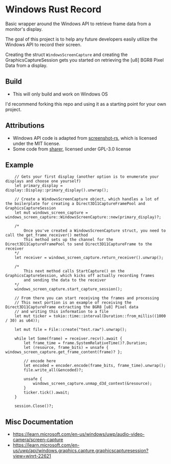 # Windows Rust Record
Basic wrapper around the Windows API to retrieve frame data from a monitor's display.

The goal of this project is to help any future developers easily utilize the Windows API to record their screen.

Creating the struct `WindowsScreenCapture` and creating the GraphicsCaptureSession gets you started on retrieving the [u8] BGR8 Pixel Data from a display.

## Build
* This will only build and work on Windows OS

I'd recommend forking this repo and using it as a starting point for your own project.

## Attributions
* Windows API code is adapted from [screenshot-rs](https://github.com/robmikh/screenshot-rs), which is licensed under the MIT license.
* Some code from [sharer](https://github.com/mira-screen-share/sharer), licensed under GPL-3.0 license


## Example
```
    // Gets your first display (another option is to enumerate your displays and choose one yourself)
    let primary_display = display::Display::primary_display().unwrap();

    // Create a WindowsScreenCapture object, which handles a lot of the boilerplate for creating a Direct3D11CaptureFramePool and GraphicsCaptureSession 
    let mut windows_screen_capture = windows_screen_capture::WindowsScreenCapture::new(primary_display)?;
    
    /*
        Once you've created a WindowsScreenCapture struct, you need to call the get_frame_receiver() method
        This method sets up the channel for the Direct3D11CaptureFramePool to send Direct3D11CaptureFrame to the receiver
    */
    let receiver = windows_screen_capture.return_receiver().unwrap();

    /*
        This next method calls StartCapture() on the GraphicsCaptureSession, which kicks off actually recording frames
        and sending the data to the receiver
    */
    windows_screen_capture.start_capture_session();

    // From there you can start receiving the frames and processing
    // This next portion is an example of receiving the Direct3D11CaptureFrame extracting the BGR8 [u8] Pixel data
    // and writing this information to a file 
    let mut ticker = tokio::time::interval(Duration::from_millis((1000 / 30) as u64));
    
    let mut file = File::create("test.raw").unwrap();

    while let Some(frame) = receiver.recv().await {
        let frame_time = frame.SystemRelativeTime()?.Duration;
        let (resource, frame_bits) = unsafe { windows_screen_capture.get_frame_content(frame)? };

        // encode here
        let encoded = encoder.encode(frame_bits, frame_time).unwrap();
        file.write_all(&encoded)?;

        unsafe {
            windows_screen_capture.unmap_d3d_context(&resource);
        }
        ticker.tick().await;
    }

    session.Close()?;
```

## Misc Documentation
* https://learn.microsoft.com/en-us/windows/uwp/audio-video-camera/screen-capture
* https://learn.microsoft.com/en-us/uwp/api/windows.graphics.capture.graphicscapturesession?view=winrt-22621
